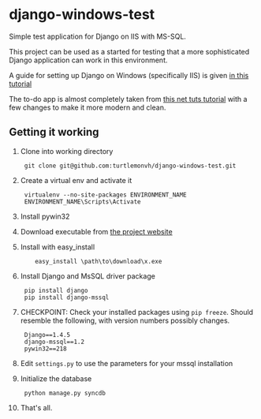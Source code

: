 django-windows-test
===================

Simple test application for Django on IIS with MS-SQL.

This project can be used as a started for testing that a more sophisticated Django application can work in this environment.

A guide for setting up Django on Windows (specifically IIS) is given [in this tutorial](http://blog.wolfplusplus.com/?p=272)

The to-do app is almost completely taken from [this net tuts tutorial](http://net.tutsplus.com/tutorials/python-tutorials/intro-to-django-building-a-to-do-list/) with a few changes to make it more modern and clean.

Getting it working
-------------------
1. Clone into working directory

        git clone git@github.com:turtlemonvh/django-windows-test.git

1. Create a virtual env and activate it

        virtualenv --no-site-packages ENVIRONMENT_NAME
        ENVIRONMENT_NAME\Scripts\Activate

1. Install pywin32
  1. Download executable from [the project website](http://sourceforge.net/projects/pywin32/files/pywin32/)
  1. Install with easy_install

             easy_install \path\to\download\x.exe

1. Install Django and MsSQL driver package

        pip install django
        pip install django-mssql

1. CHECKPOINT: Check your installed packages using `pip freeze`.  Should resemble the following, with version numbers possibly changes.

        Django==1.4.5
        django-mssql==1.2
        pywin32==218

1. Edit `settings.py` to use the parameters for your mssql installation

1. Initialize the database

        python manage.py syncdb
    
1. That's all.
